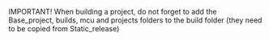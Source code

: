 IMPORTANT! When building a project, do not forget to add the Base_project, builds, mcu and projects folders to the build folder (they need to be copied from Static_release)